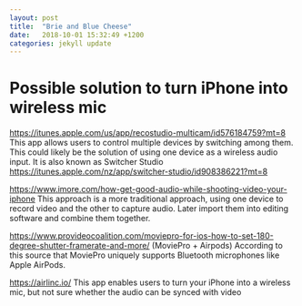 ```yaml
---
layout: post
title:  "Brie and Blue Cheese"
date:   2018-10-01 15:32:49 +1200
categories: jekyll update
---
```

# Possible solution to turn iPhone into wireless mic

https://itunes.apple.com/us/app/recostudio-multicam/id576184759?mt=8
This app allows users to control multiple devices by switching among them. This could likely be the solution of using one device as a wireless audio input.
It is also known as Switcher Studio https://itunes.apple.com/nz/app/switcher-studio/id908386221?mt=8


https://www.imore.com/how-get-good-audio-while-shooting-video-your-iphone
This approach is a more traditional approach, using one device to record video and the other to capture audio. Later import them into editing software and combine them together.

https://www.provideocoalition.com/moviepro-for-ios-how-to-set-180-degree-shutter-framerate-and-more/ (MoviePro + Airpods)
According to this source  that MoviePro uniquely supports Bluetooth microphones like Apple AirPods.

https://airlinc.io/
This app enables users to turn your iPhone into a wireless mic, but not sure whether the audio can be synced with video
